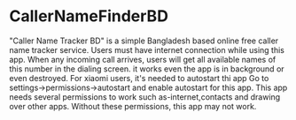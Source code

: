 # CallerNameFinderBD

"Caller Name Tracker BD" is a simple Bangladesh based online free caller name tracker service. Users must have internet connection while using this app. When any incoming call arrives, users will get all available names of this number in the dialing screen. it works even the app is in background or even destroyed. For xiaomi users, it's needed to autostart thi app Go to settings->permissions->autostart and enable autostart for this app. This app needs several permissions to work such as-internet,contacts and drawing over other apps. Without these permissions, this app may not work.
